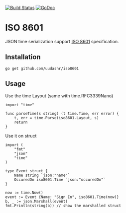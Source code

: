 [![Build Status](https://travis-ci.org/uudashr/iso8601.svg?branch=master)](https://travis-ci.org/uudashr/iso8601)
[![GoDoc](https://godoc.org/github.com/uudashr/iso8601?status.svg)](https://godoc.org/github.com/uudashr/iso8601)
# ISO 8601

JSON time serialization support [ISO 8601](https://xml2rfc.tools.ietf.org/public/rfc/html/rfc3339.html#anchor14) specification.

## Installation
`go get github.com/uudashr/iso8601`

## Usage
Use the time Layout (same with time.RFC3339Nano)

```golang
import "time"

func parseTime(s string) (t time.Time, err error) {
    t, err = time.Parse(iso8601.Layout, s)
    return
}
```

Use it on struct
```golang
import (
    "fmt"
	"json"
	"time"
)

type Event struct {
    Name string `json:"name"`
    OccuredOn iso8601.Time `json:"occuredOn"`
}

now := time.Now()
event := Event {Name: "Sign In", iso8601.Time(now)}
b, _ := json.Marshall(event)    
fmt.Println(string(b)) // show the marshalled struct
```

